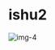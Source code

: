 # ishu2
![img-4](https://user-images.githubusercontent.com/117460308/201528290-fb93172d-2e91-4436-b0e1-76a21631b548.jpg)

